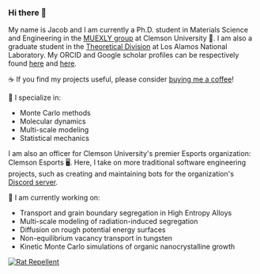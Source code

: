 ### Hi there 👋

My name is Jacob and I am currently a Ph.D. student in Materials Science and Engineering in the [MUEXLY group](https://github.com/muexly) at Clemson University 🐅. I am also a graduate student in the [Theoretical Division](https://www.lanl.gov/org/ddste/aldsc/theoretical/index.php) at Los Alamos National Laboratory. My ORCID and Google scholar profiles can be respectively found [here](https://orcid.org/0000-0002-8852-6765) and [here](https://scholar.google.com/citations?hl=en&user=GQTW9eUAAAAJ).

☕ If you find my projects useful, please consider [buying me a coffee](https://www.buymeacoffee.com/jwjeffr)!

🌟 I specialize in:

- Monte Carlo methods
- Molecular dynamics
- Multi-scale modeling
- Statistical mechanics

I am also an officer for Clemson University's premier Esports organization: Clemson Esports 🖥️. Here, I take on more traditional software engineering projects, such as creating and maintaining bots for the organization's [Discord server](https://discord.gg/REnHqP5Fq4).

🌱 I am currently working on:

- Transport and grain boundary segregation in High Entropy Alloys 
- Multi-scale modeling of radiation-induced segregation
- Diffusion on rough potential energy surfaces
- Non-equilibrium vacancy transport in tungsten
- Kinetic Monte Carlo simulations of organic nanocrystalline growth

[![Rat Repellent](https://img.shields.io/badge/Now_Playing-Rat_Repellent-1DB954?style=for-the-badge&logo=spotify)](https://open.spotify.com/track/7IIO30q7JwVv9EOJzkJWch)
